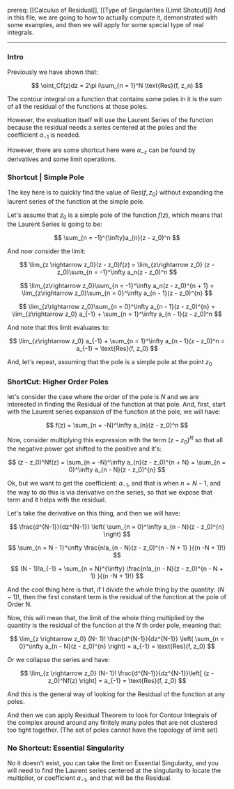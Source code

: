 prereq: [[Calculus of Residual]], [[Type of Singularities (Limit Shotcut)]]
And in this file, we are going to how to actually compute it, demonstrated with some examples, and then we will apply for some special type of real integrals. 

---

### Intro

Previously we have shown that: 

$$
\oint_Cf(z)dz = 2\pi i\sum_{n = 1}^N \text{Res}(f, z_n)
$$

The contour integral on a function that contains some poles in it is the sum of all the residual of the functions at those poles. 

However, the evaluation itself will use the Laurent Series of the function because the residual needs a series centered at the poles and the coefficient $a_{-1}$ is needed. 

However, there are some shortcut here were $a_{-z}$ can be found by derivatives and some limit operations. 

### Shortcut | Simple Pole

The key here is to quickly find the value of $\text{Res}(f, z_0)$ without expanding the laurent series of the function at the simple pole. 

Let's assume that $z_0$ is a simple pole of the function $f(z)$, which means that the Laurent Series is going to be: 

$$
\sum_{n = -1}^{\infty}a_{n}(z - z_0)^n
$$

And now consider the limit: 

$$
\lim_{z \rightarrow z_0}(z - z_0)f(z) = \lim_{z\rightarrow z_0} (z - z_0)\sum_{n = -1}^\infty a_n(z - z_0)^n
$$


$$
\lim_{z\rightarrow z_0}\sum_{n = -1}^\infty a_n(z - z_0)^{n + 1} = \lim_{z\rightarrow z_0}\sum_{n = 0}^\infty a_{n - 1}(z - z_0)^{n}
$$

$$
\lim_{z\rightarrow z_0}\sum_{n = 0}^\infty a_{n - 1}(z - z_0)^{n} = \lim_{z\rightarrow z_0} a_{-1} + \sum_{n = 1}^\infty a_{n - 1}(z - z_0)^n
$$

And note that this limit evaluates to: 

$$
\lim_{z\rightarrow z_0} a_{-1} + \sum_{n = 1}^\infty a_{n - 1}(z - z_0)^n = a_{-1} = \text{Res}(f, z_0)
$$

And, let's repeat, assuming that the pole is a simple pole at the point $z_0$

### ShortCut: Higher Order Poles 

let's consider the case where the order of the pole is $N$ and we are interested in finding the Residual of the function at that pole. And, first, start with the Laurent series expansion of the function at the pole, we will have: 

$$
f(z) = \sum_{n = -N}^\infty a_{n}(z - z_0)^n 
$$

Now, consider multiplying this expression with the term $(z - z_0)^N$ so that all the negative power got shifted to the positive and it's: 

$$
(z - z_0)^Nf(z) = \sum_{n = -N}^\infty a_{n}(z - z_0)^{n + N} = \sum_{n = 0}^\infty a_{n - N}(z - z_0)^{n} 
$$

Ok, but we want to get the coefficient: $a_{-1}$, and that is when $n = N - 1$, and the way to do this is via derivative on the series, so that we expose that term and it helps with the residual. 

Let's take the derivative on this thing, and then we will have: 

$$
\frac{d^{N-1}}{dz^{N-1}} \left(
	\sum_{n = 0}^\infty a_{n - N}(z - z_0)^{n} 
\right)
$$

$$
\sum_{n = N - 1}^\infty \frac{n!a_{n - N}(z - z_0)^{n - N + 1} }{(n -N + 1)!}
$$

$$
(N - 1)!a_{-1} + \sum_{n = N}^{\infty} \frac{n!a_{n - N}(z - z_0)^{n - N + 1} }{(n -N + 1)!}
$$

And the cool thing here is that, if I divide the whole thing by the quantity: $(N - 1)!$, then the first constant term is the residual of the function at the pole of Order N. 

Now, this will mean that, the limit of the whole thing multiplied by the quantity is the residual of the function at the $N$ th order pole, meaning that: 

$$
\lim_{z \rightarrow z_0} (N- 1)!
\frac{d^{N-1}}{dz^{N-1}} \left(
	\sum_{n = 0}^\infty a_{n - N}(z - z_0)^{n} 
\right) = a_{-1} = \text{Res}(f, z_0)
$$

Or we collapse the series and have: 

$$
\lim_{z \rightarrow z_0} (N- 1)!
\frac{d^{N-1}}{dz^{N-1}}\left[
(z - z_0)^Nf(z)
\right] = a_{-1} = \text{Res}(f, z_0)
$$

And this is the general way of looking for the Residual of the function at any poles.

And then we can apply Residual Theorem to look for Contour Integrals of the complex around around any finitely many poles that are not clustered too tight together. (The set of poles cannot have the topology of limit set)


### No Shortcut: Essential Singularity

No it doesn't exist, you can take the limit on Essential Singularity, and you will need to find the Laurent series centered at the singularity to locate the multiplier, or coefficient $a_{-1}$, and that will be the Residual. 
